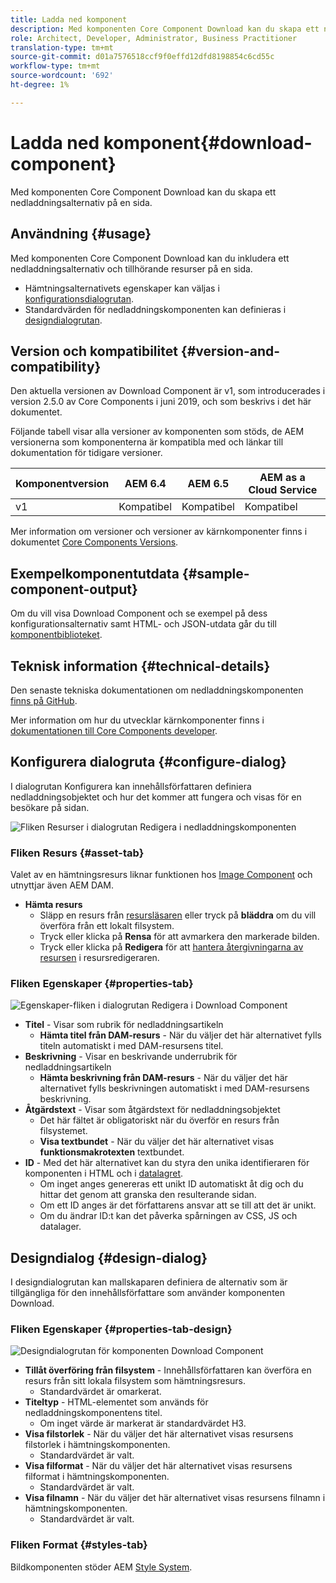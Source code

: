 ```yaml
---
title: Ladda ned komponent
description: Med komponenten Core Component Download kan du skapa ett nedladdningsalternativ på en sida.
role: Architect, Developer, Administrator, Business Practitioner
translation-type: tm+mt
source-git-commit: d01a7576518ccf9f0effd12dfd8198854c6cd55c
workflow-type: tm+mt
source-wordcount: '692'
ht-degree: 1%

---
```



# Ladda ned komponent{#download-component}

Med komponenten Core Component Download kan du skapa ett nedladdningsalternativ på en sida.

## Användning {#usage}

Med komponenten Core Component Download kan du inkludera ett nedladdningsalternativ och tillhörande resurser på en sida.

* Hämtningsalternativets egenskaper kan väljas i [konfigurationsdialogrutan](#configure-dialog).
* Standardvärden för nedladdningskomponenten kan definieras i [designdialogrutan](#design-dialog).

## Version och kompatibilitet {#version-and-compatibility}

Den aktuella versionen av Download Component är v1, som introducerades i version 2.5.0 av Core Components i juni 2019, och som beskrivs i det här dokumentet.

Följande tabell visar alla versioner av komponenten som stöds, de AEM versionerna som komponenterna är kompatibla med och länkar till dokumentation för tidigare versioner.

| Komponentversion | AEM 6.4 | AEM 6.5 | AEM as a Cloud Service |
|--- |--- |---|---|
| v1 | Kompatibel | Kompatibel | Kompatibel |

Mer information om versioner och versioner av kärnkomponenter finns i dokumentet [Core Components Versions](/help/versions.md).

## Exempelkomponentutdata {#sample-component-output}

Om du vill visa Download Component och se exempel på dess konfigurationsalternativ samt HTML- och JSON-utdata går du till [komponentbiblioteket](https://adobe.com/go/aem_cmp_library_download).

## Teknisk information {#technical-details}

Den senaste tekniska dokumentationen om nedladdningskomponenten [finns på GitHub](https://adobe.com/go/aem_cmp_tech_download_v1).

Mer information om hur du utvecklar kärnkomponenter finns i [dokumentationen till Core Components developer](/help/developing/overview.md).

## Konfigurera dialogruta {#configure-dialog}

I dialogrutan Konfigurera kan innehållsförfattaren definiera nedladdningsobjektet och hur det kommer att fungera och visas för en besökare på sidan.

![Fliken Resurser i dialogrutan Redigera i nedladdningskomponenten](/help/assets/download-edit-asset.png)

### Fliken Resurs {#asset-tab}

Valet av en hämtningsresurs liknar funktionen hos [Image Component](image.md) och utnyttjar även AEM DAM.

* **Hämta resurs**
   * Släpp en resurs från [resursläsaren](https://docs.adobe.com/content/help/en/experience-manager-cloud-service/sites/authoring/fundamentals/environment-tools.html) eller tryck på **bläddra** om du vill överföra från ett lokalt filsystem.
   * Tryck eller klicka på **Rensa** för att avmarkera den markerade bilden.
   * Tryck eller klicka på **Redigera** för att [hantera återgivningarna av resursen](https://docs.adobe.com/content/help/en/experience-manager-cloud-service/assets/manage/manage-digital-assets.html) i resursredigeraren.

### Fliken Egenskaper {#properties-tab}

![Egenskaper-fliken i dialogrutan Redigera i Download Component](/help/assets/download-edit-properties.png)

* **Titel**  - Visar som rubrik för nedladdningsartikeln
   * **Hämta titel från DAM-resurs**  - När du väljer det här alternativet fylls titeln automatiskt i med DAM-resursens titel.
* **Beskrivning**  - Visar en beskrivande underrubrik för nedladdningsartikeln
   * **Hämta beskrivning från DAM-resurs**  - När du väljer det här alternativet fylls beskrivningen automatiskt i med DAM-resursens beskrivning.
* **Åtgärdstext**  - Visar som åtgärdstext för nedladdningsobjektet
   * Det här fältet är obligatoriskt när du överför en resurs från filsystemet.
   * **Visa textbundet**  - När du väljer det här alternativet visas  **funktionsmakrotexten** textbundet.
* **ID**  - Med det här alternativet kan du styra den unika identifieraren för komponenten i HTML och i  [datalagret](/help/developing/data-layer/overview.md).
   * Om inget anges genereras ett unikt ID automatiskt åt dig och du hittar det genom att granska den resulterande sidan.
   * Om ett ID anges är det författarens ansvar att se till att det är unikt.
   * Om du ändrar ID:t kan det påverka spårningen av CSS, JS och datalager.

## Designdialog {#design-dialog}

I designdialogrutan kan mallskaparen definiera de alternativ som är tillgängliga för den innehållsförfattare som använder komponenten Download.

### Fliken Egenskaper {#properties-tab-design}

![Designdialogrutan för komponenten Download Component](/help/assets/download-design.png)

* **Tillåt överföring från filsystem**  - Innehållsförfattaren kan överföra en resurs från sitt lokala filsystem som hämtningsresurs.
   * Standardvärdet är omarkerat.
* **Titeltyp**  - HTML-elementet som används för nedladdningskomponentens titel.
   * Om inget värde är markerat är standardvärdet H3.
* **Visa filstorlek**  - När du väljer det här alternativet visas resursens filstorlek i hämtningskomponenten.
   * Standardvärdet är valt.
* **Visa filformat**  - När du väljer det här alternativet visas resursens filformat i hämtningskomponenten.
   * Standardvärdet är valt.
* **Visa filnamn**  - När du väljer det här alternativet visas resursens filnamn i hämtningskomponenten.
   * Standardvärdet är valt.

### Fliken Format {#styles-tab}

Bildkomponenten stöder AEM [Style System](/help/get-started/authoring.md#component-styling).
